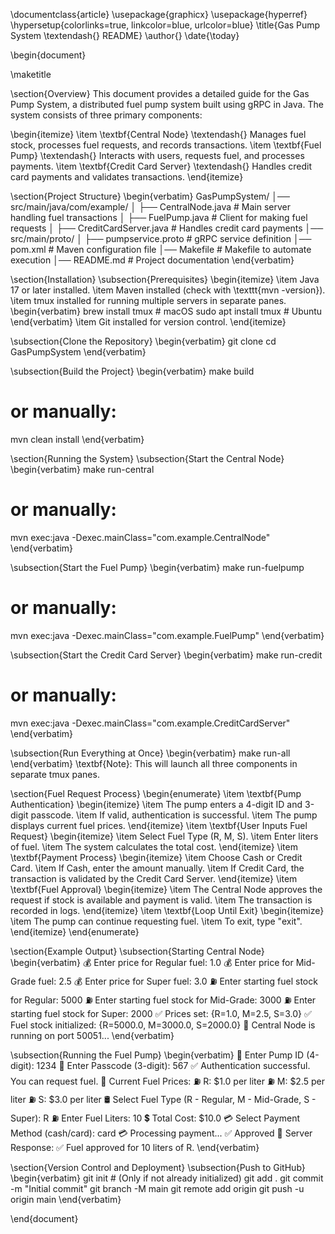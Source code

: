 \documentclass{article}
\usepackage{graphicx}
\usepackage{hyperref}
\hypersetup{colorlinks=true, linkcolor=blue, urlcolor=blue}
\title{Gas Pump System \textendash{} README}
\author{}
\date{\today}

\begin{document}

\maketitle

\section{Overview}
This document provides a detailed guide for the Gas Pump System, a distributed fuel pump system built using gRPC in Java. The system consists of three primary components:

\begin{itemize}
    \item \textbf{Central Node} \textendash{} Manages fuel stock, processes fuel requests, and records transactions.
    \item \textbf{Fuel Pump} \textendash{} Interacts with users, requests fuel, and processes payments.
    \item \textbf{Credit Card Server} \textendash{} Handles credit card payments and validates transactions.
\end{itemize}

\section{Project Structure}
\begin{verbatim}
GasPumpSystem/
│── src/main/java/com/example/
│   ├── CentralNode.java        # Main server handling fuel transactions
│   ├── FuelPump.java           # Client for making fuel requests
│   ├── CreditCardServer.java   # Handles credit card payments
│── src/main/proto/
│   ├── pumpservice.proto       # gRPC service definition
│── pom.xml                     # Maven configuration file
│── Makefile                    # Makefile to automate execution
│── README.md                   # Project documentation
\end{verbatim}

\section{Installation}
\subsection{Prerequisites}
\begin{itemize}
    \item Java 17 or later installed.
    \item Maven installed (check with \texttt{mvn -version}).
    \item tmux installed for running multiple servers in separate panes.
    \begin{verbatim}
    brew install tmux  # macOS
    sudo apt install tmux  # Ubuntu
    \end{verbatim}
    \item Git installed for version control.
\end{itemize}

\subsection{Clone the Repository}
\begin{verbatim}
git clone <your-github-repo-url>
cd GasPumpSystem
\end{verbatim}

\subsection{Build the Project}
\begin{verbatim}
make build
# or manually:
mvn clean install
\end{verbatim}

\section{Running the System}
\subsection{Start the Central Node}
\begin{verbatim}
make run-central
# or manually:
mvn exec:java -Dexec.mainClass="com.example.CentralNode"
\end{verbatim}

\subsection{Start the Fuel Pump}
\begin{verbatim}
make run-fuelpump
# or manually:
mvn exec:java -Dexec.mainClass="com.example.FuelPump"
\end{verbatim}

\subsection{Start the Credit Card Server}
\begin{verbatim}
make run-credit
# or manually:
mvn exec:java -Dexec.mainClass="com.example.CreditCardServer"
\end{verbatim}

\subsection{Run Everything at Once}
\begin{verbatim}
make run-all
\end{verbatim}
\textbf{Note}: This will launch all three components in separate tmux panes.

\section{Fuel Request Process}
\begin{enumerate}
    \item \textbf{Pump Authentication}
    \begin{itemize}
        \item The pump enters a 4-digit ID and 3-digit passcode.
        \item If valid, authentication is successful.
        \item The pump displays current fuel prices.
    \end{itemize}
    \item \textbf{User Inputs Fuel Request}
    \begin{itemize}
        \item Select Fuel Type (R, M, S).
        \item Enter liters of fuel.
        \item The system calculates the total cost.
    \end{itemize}
    \item \textbf{Payment Process}
    \begin{itemize}
        \item Choose Cash or Credit Card.
        \item If Cash, enter the amount manually.
        \item If Credit Card, the transaction is validated by the Credit Card Server.
    \end{itemize}
    \item \textbf{Fuel Approval}
    \begin{itemize}
        \item The Central Node approves the request if stock is available and payment is valid.
        \item The transaction is recorded in logs.
    \end{itemize}
    \item \textbf{Loop Until Exit}
    \begin{itemize}
        \item The pump can continue requesting fuel.
        \item To exit, type "exit".
    \end{itemize}
\end{enumerate}

\section{Example Output}
\subsection{Starting Central Node}
\begin{verbatim}
💰 Enter price for Regular fuel: 1.0
💰 Enter price for Mid-Grade fuel: 2.5
💰 Enter price for Super fuel: 3.0
⛽ Enter starting fuel stock for Regular: 5000
⛽ Enter starting fuel stock for Mid-Grade: 3000
⛽ Enter starting fuel stock for Super: 2000
✅ Prices set: {R=1.0, M=2.5, S=3.0}
✅ Fuel stock initialized: {R=5000.0, M=3000.0, S=2000.0}
🚀 Central Node is running on port 50051...
\end{verbatim}

\subsection{Running the Fuel Pump}
\begin{verbatim}
🔢 Enter Pump ID (4-digit): 1234
🔑 Enter Passcode (3-digit): 567
✅ Authentication successful. You can request fuel.
📢 Current Fuel Prices:
  ⛽ R: $1.0 per liter
  ⛽ M: $2.5 per liter
  ⛽ S: $3.0 per liter
🛢 Select Fuel Type (R - Regular, M - Mid-Grade, S - Super): R
⛽ Enter Fuel Liters: 10
💲 Total Cost: $10.0
💳 Select Payment Method (cash/card): card
💳 Processing payment... ✅ Approved
📢 Server Response: ✅ Fuel approved for 10 liters of R.
\end{verbatim}

\section{Version Control and Deployment}
\subsection{Push to GitHub}
\begin{verbatim}
git init  # (Only if not already initialized)
git add .
git commit -m "Initial commit"
git branch -M main
git remote add origin <your-github-repo-url>
git push -u origin main
\end{verbatim}

\end{document}

